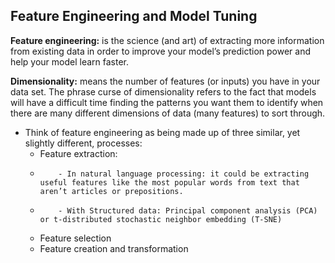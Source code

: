 ## Feature Engineering and Model Tuning
**Feature engineering:** is the science (and art) of extracting more information from existing data in order to improve your model’s prediction power and help your model learn faster.

**Dimensionality:** means the number of features (or inputs) you have in your data set. The phrase curse of dimensionality refers to the fact that models will have a difficult time finding the patterns you want them to identify when there are many different dimensions of data (many features) to sort through.

* Think of feature engineering as being made up of three similar, yet slightly different,
processes:
    - Feature extraction:
    -         - In natural language processing: it could be extracting useful features like the most popular words from text that aren’t articles or prepositions.
    -         - With Structured data: Principal component analysis (PCA) or t-distributed stochastic neighbor embedding (T-SNE)

    - Feature selection 
    - Feature creation and transformation

